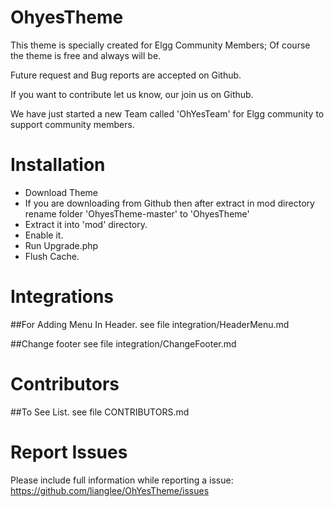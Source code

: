 OhyesTheme
===========

This theme is specially created for Elgg Community Members; Of course the theme is free and always will be.

Future request and Bug reports are accepted on Github.

If you want to contribute let us know, our join us on Github.

We have just started a new Team called 'OhYesTeam' for Elgg community to support community members.

Installation
==============
* Download Theme 
* If you are downloading from Github then after extract in mod directory rename folder 'OhyesTheme-master' to 'OhyesTheme'
* Extract it into 'mod' directory.
* Enable it.
* Run Upgrade.php
* Flush Cache.

Integrations
==============
##For Adding Menu In Header.
    see file integration/HeaderMenu.md 

##Change footer
    see file integration/ChangeFooter.md
 
Contributors
==============
 ##To See List.
   see file CONTRIBUTORS.md

Report Issues
===============
Please include full information while reporting a issue:
https://github.com/lianglee/OhYesTheme/issues
